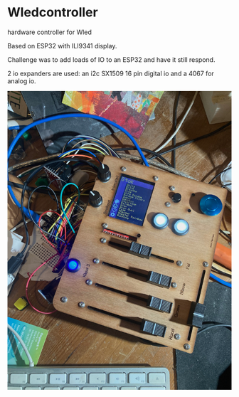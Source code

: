# Wledcontroller
 hardware controller for Wled

Based on ESP32 with ILI9341 display.

Challenge was to add loads of IO to an ESP32 and have it still respond.

2 io expanders are used: an i2c SX1509 16 pin digital io and a 4067 for analog io.

![alt text](prototype%20hardware.jpeg "Title")
